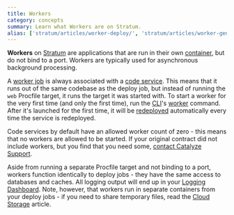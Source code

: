 ```yaml
---
title: Workers
category: concepts
summary: Learn what Workers are on Stratum.
alias: ['stratum/articles/worker-deploy/', 'stratum/articles/worker-general/']
---
```


**Workers** on [Stratum](https://catalyze.io/stratum) are applications that are run in their own [container](/stratum/articles/concepts/containers), but do not bind to a port. Workers are typically used for asynchronous background processing.

A [worker job](/stratum/articles/concepts/jobs#worker-jobs) is always associated with a [code service](/stratum/articles/concepts/services#code-services). This means that it runs out of the same codebase as the deploy job, but instead of running the `web` Procfile target, it runs the target it was started with. To start a worker for the very first time (and only the first time), run the [CLI](/stratum/articles/cli-stratum)'s [worker](/paas/paas-cli-reference#worker) command. After it's launched for the first time, it will be [redeployed](/stratum/articles/concepts/services#redeploying) automatically every time the service is redeployed.

Code services by default have an allowed worker count of zero - this means that no workers are allowed to be started. If your original contract did not include workers, but you find that you need some, [contact Catalyze Support](/stratum/articles/contact).

Aside from running a separate Procfile target and not binding to a port, workers function identically to deploy jobs - they have the same access to databases and caches. All logging output will end up in your [Logging Dashboard](/stratum/articles/logging-access). Note, however, that workers run in separate containers from your deploy jobs - if you need to share temporary files, read the [Cloud Storage](/stratum/articles/cloud-storage) article.
